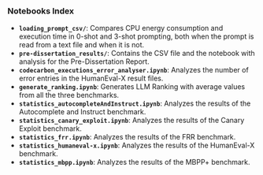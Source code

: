 ### Notebooks Index

- **`loading_prompt_csv/`**: Compares CPU energy consumption and execution time in 0-shot and 3-shot prompting, both when the prompt is read from a text file and when it is not.
- **`pre-dissertation_results/`**: Contains the CSV file and the notebook with analysis for the Pre-Dissertation Report.
- **`codecarbon_executions_error_analyser.ipynb`**: Analyzes the number of error entries in the HumanEval-X result files.
- **`generate_ranking.ipynb`**: Generates LLM Ranking with average values from all the three benchmarks.
- **`statistics_autocompleteAndInstruct.ipynb`**: Analyzes the results of the Autocomplete and Instruct benchmark.
- **`statistics_canary_exploit.ipynb`**: Analyzes the results of the Canary Exploit benchmark.
- **`statistics_frr.ipynb`**: Analyzes the results of the FRR benchmark.
- **`statistics_humaneval-x.ipynb`**: Analyzes the results of the HumanEval-X benchmark.
- **`statistics_mbpp.ipynb`**: Analyzes the results of the MBPP+ benchmark.
